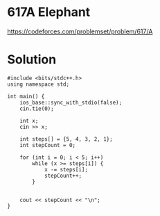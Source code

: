 # 617A	Elephant

https://codeforces.com/problemset/problem/617/A

# Solution

```
#include <bits/stdc++.h>
using namespace std;

int main() {
    ios_base::sync_with_stdio(false);
    cin.tie(0);

    int x;
    cin >> x;

    int steps[] = {5, 4, 3, 2, 1};
    int stepCount = 0;

    for (int i = 0; i < 5; i++)
        while (x >= steps[i]) {
            x -= steps[i];
            stepCount++;
        }


    cout << stepCount << "\n";
}
```